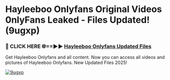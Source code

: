 # Hayleeboo Onlyfans Original Videos 0nlyFans Leaked - Files Updated! (9ugxp)

<h3>🔴 CLICK HERE 🌐==►► <a href="https://tinyurl.com/2m67pmp6" rel="nofollow">Hayleeboo Onlyfans Updated Files</a></h3>

Get Hayleeboo Onlyfans and all content. Now you can access all videos and pictures of Hayleeboo Onlyfans. New Updated Files 2025!

[![9ugxp](https://i.imgur.com/H4QAA4z.gif)](https://tinyurl.com/2m67pmp6)